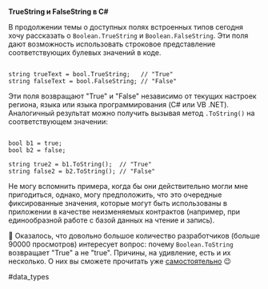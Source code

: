 **TrueString и FalseString в C#**

В продолжении темы о доступных полях встроенных типов сегодня хочу рассказать о `Boolean.TrueString` и `Boolean.FalseString`. Эти поля дают возможность использовать строковое представление соответствующих булевых значений в коде.

```

string trueText = bool.TrueString;   // "True"
string falseText = bool.FalseString; // "False"
```

Эти поля возвращают "True" и "False" независимо от текущих настроек региона, языка или языка программирования (C# или VB .NET). Аналогичный результат можно получить вызывая метод `.ToString()` на соответствующем значении:

```

bool b1 = true;
bool b2 = false;
 
string true2 = b1.ToString();  // "True"
string false2 = b2.ToString(); // "False"
```

Не могу вспомнить примера, когда бы они действительно могли мне пригодиться, однако, могу предположить, что это очередные фиксированные значения, которые могут быть использованы в приложении в качестве неизменяемых контрактов (например, при единообразной работе с базой данных на чтение и запись).

💬 Оказалось, что довольно большое количество разработчиков (больше 90000 просмотров) интересует вопрос: почему `Boolean.ToString` возвращает "True" а не "true". Причины, на удивление, есть и их несколько. О них вы сможете прочитать уже [самостоятельно](https://stackoverflow.com/q/491334/2524304) 😉

#data_types